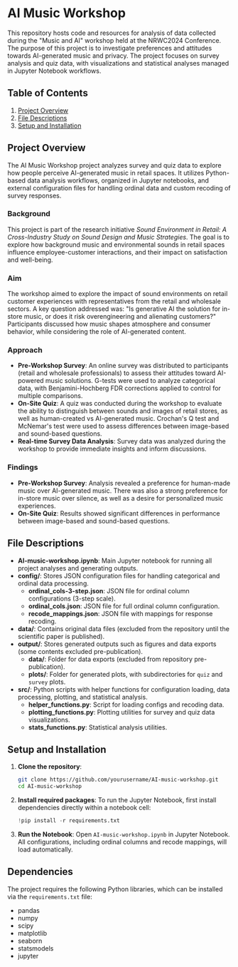 # AI Music Workshop

This repository hosts code and resources for analysis of data collected during the "Music and AI" workshop held at the NRWC2024 Conference. The purpose of this project is to investigate preferences and attitudes towards AI-generated music and privacy. The project focuses on survey analysis and quiz data, with visualizations and statistical analyses managed in Jupyter Notebook workflows.

## Table of Contents
1. [Project Overview](#project-overview)
2. [File Descriptions](#file-descriptions)
3. [Setup and Installation](#setup-and-installation)

## Project Overview

The AI Music Workshop project analyzes survey and quiz data to explore how people perceive AI-generated music in retail spaces. It utilizes Python-based data analysis workflows, organized in Jupyter notebooks, and external configuration files for handling ordinal data and custom recoding of survey responses.

### Background

This project is part of the research initiative *Sound Environment in Retail: A Cross-Industry Study on Sound Design and Music Strategies*. The goal is to explore how background music and environmental sounds in retail spaces influence employee-customer interactions, and their impact on satisfaction and well-being.

### Aim

The workshop aimed to explore the impact of sound environments on retail customer experiences with representatives from the retail and wholesale sectors. A key question addressed was: "Is generative AI the solution for in-store music, or does it risk overengineering and alienating customers?" Participants discussed how music shapes atmosphere and consumer behavior, while considering the role of AI-generated content.

### Approach

- **Pre-Workshop Survey**: An online survey was distributed to participants (retail and wholesale professionals) to assess their attitudes toward AI-powered music solutions. G-tests were used to analyze categorical data, with Benjamini-Hochberg FDR corrections applied to control for multiple comparisons.
- **On-Site Quiz**: A quiz was conducted during the workshop to evaluate the ability to distinguish between sounds and images of retail stores, as well as human-created vs AI-generated music. Crochan's Q test and McNemar's test were used to assess differences between image-based and sound-based questions.
- **Real-time Survey Data Analysis**: Survey data was analyzed during the workshop to provide immediate insights and inform discussions.

### Findings

- **Pre-Workshop Survey**: Analysis revealed a preference for human-made music over AI-generated music. There was also a strong preference for in-store music over silence, as well as a desire for personalized music experiences.
- **On-Site Quiz**: Results showed significant differences in performance between image-based and sound-based questions. 

## File Descriptions

- **AI-music-workshop.ipynb**: Main Jupyter notebook for running all project analyses and generating outputs.
- **config/**: Stores JSON configuration files for handling categorical and ordinal data processing.
  - **ordinal_cols-3-step.json**: JSON file for ordinal column configurations (3-step scale).
  - **ordinal_cols.json**: JSON file for full ordinal column configuration.
  - **recode_mappings.json**: JSON file with mappings for response recoding.
- **data/**: Contains original data files (excluded from the repository until the scientific paper is published).
- **output/**: Stores generated outputs such as figures and data exports (some contents excluded pre-publication).
  - **data/**: Folder for data exports (excluded from repository pre-publication).
  - **plots/**: Folder for generated plots, with subdirectories for `quiz` and `survey` plots.
- **src/**: Python scripts with helper functions for configuration loading, data processing, plotting, and statistical analysis.
  - **helper_functions.py**: Script for loading configs and recoding data.
  - **plotting_functions.py**: Plotting utilities for survey and quiz data visualizations.
  - **stats_functions.py**: Statistical analysis utilities.

## Setup and Installation

1. **Clone the repository**:
    ```bash
    git clone https://github.com/yourusername/AI-music-workshop.git
    cd AI-music-workshop
    ```

2. **Install required packages**: To run the Jupyter Notebook, first install dependencies directly within a notebook cell:
    ```python
    !pip install -r requirements.txt
    ```

3. **Run the Notebook**:
   Open `AI-music-workshop.ipynb` in Jupyter Notebook. All configurations, including ordinal columns and recode mappings, will load automatically. 

## Dependencies

The project requires the following Python libraries, which can be installed via the `requirements.txt` file:

- pandas
- numpy
- scipy
- matplotlib
- seaborn
- statsmodels
- jupyter
